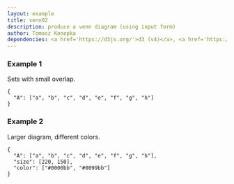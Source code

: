 ```yaml
---
layout: example
title: venn02
description: produce a venn diagram (using input form)
author: Tomasz Konopka
dependencies: <a href='https://d3js.org/'>d3 (v4)</a>, <a href='https://github.com/punkave/sanitize-html'>sanitize-html</a>, <a href="venn01.html">venn01</a>
---
```


<script src="https://d3js.org/d3.v4.min.js"></script>
<script src="venn01.js"></script>

### Example 1

Sets with small overlap.

<pre class="example"><code class="makealive venn02">{
  "A": ["a", "b", "c", "d", "e", "f", "g", "h"]  
}
</code></pre>


### Example 2

Larger diagram, different colors.

<pre class="example"><code class="makealive venn02">{
  "A": ["a", "b", "c", "d", "e", "f", "g", "h"],
  "size": [220, 150],
  "color": ["#0000bb", "#0099bb"]   
}
</code></pre>

